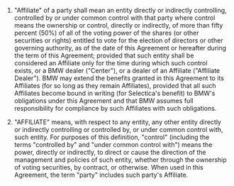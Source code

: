1. "Affiliate" of a party shall mean an entity directly or indirectly
controlling, controlled by or under common control with that party
where control means the ownership or control, directly or indirectly,
of more than fifty percent (50%) of all of the voting power of the
shares (or other securities or rights) entitled to vote for the
election of directors or other governing authority, as of the date of
this Agreement or hereafter during the term of this Agreement;
provided that such entity shall be considered an Affiliate only for
the time during which such control exists, or a BMW dealer ("Center"),
or a dealer of an Affiliate ("Affiliate Dealer"). BMW may extend the
benefits granted in this Agreement to its Affiliates (for so long as
they remain Affiliates), provided that all such Affiliates become
bound in writing (for Selectica's benefit) to BMW's obligations under
this Agreement and that BMW assumes full responsibility for compliance
by such Affiliates with such obligations.

2. "AFFILIATE" means, with respect to any entity, any other entity
directly or indirectly controlling or controlled by, or under common control
with, such entity. For purposes of this definition, "control" (including the
terms "controlled by" and "under common control with") means the power, directly
or indirectly, to direct or cause the direction of the management and policies
of such entity, whether through the ownership of voting securities, by contract,
or otherwise. When used in this Agreement, the term "party" includes such
party's Affiliate.